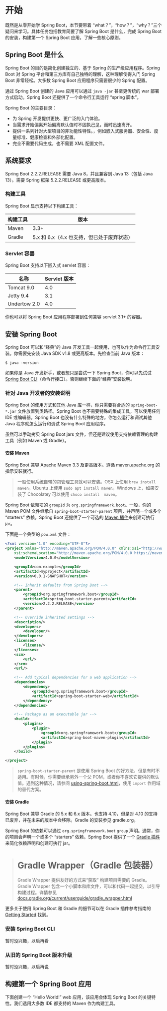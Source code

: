 # 开始

既然是从零开始学 Spring Boot，本节要带着 “what？”，“how？”，“why？”三个疑问来学习。具体任务包括教育简要了解 Spring Boot 是什么，完成 Spring Boot 的安装，构建第一个 Spring Boot 应用，了解一些核心原则。

## Spring Boot 是什么

Spring Boot 的目的是简化创建独立的、基于 Spring 的生产级应用程序。Spring Boot 对 Spring 平台和第三方库有自己独特的理解，这种理解使得入门 Spring Boot 非常轻松。大多数 Spring Boot 应用程序只需要很少的 Spring 配置。

通过 Spring Boot 创建的 Java 应用可以通过 `java -jar` 甚至更传统的 war 部署方式启动。Spring Boot 还提供了一个命令行工具运行 “spring 脚本”。

Spring Boot 的主要目录：

-   为 Spring 开发提供更快、更广泛的入门体验。
-   当需求开始偏离开始偏离默认值时不固执己见，而时迅速离开。
-   提供一系列针对大型项目的非功能性特性。，例如嵌入式服务器、安全性、度量标准、健康检查和外部化配置。
-   完全不需要代码生成，也不需要 XML 配置文件。

## 系统要求

Spring Boot 2.2.2.RELEASE 需要 Java 8，并且兼容到 Java 13（包括 Java 13）。需要 Spring 框架 5.2.2.RELEASE 或更高版本。

### 构建工具

Spring Boot 显示支持以下构建工具：

| 构建工具 | 版本                                       |
| -------- | ------------------------------------------ |
| Maven    | 3.3+                                       |
| Gradle   | 5.x 和 6.x（4.x 也支持，但已处于废弃状态） |

### Servlet 容器

Spring Boot 支持以下嵌入式 servlet 容器：

| 名称         | Servlet 版本 |
| ------------ | ------------ |
| Tomcat 9.0   | 4.0          |
| Jetty 9.4    | 3.1          |
| Undertow 2.0 | 4.0          |

你也可以将 Spring Boot 应用程序部署到任何兼容 servlet 3.1+ 的容器。

## 安装 Spring Boot

Spring Boot 可以和“经典”的 Java 开发工具一起使用，也可以作为命令行工具安装。你需要先安装 Java SDK v1.8 或更高版本。先检查当前 Java 版本：

```shell
$ java -version
```

如果你是 Java 开发新手，或者想只是尝试一下 Spring Boot，你可以先试试 [Spring Boot CLI](https://docs.spring.io/spring-boot/docs/current/reference/html/getting-started.html#getting-started-installing-the-cli)（命令行接口）。否则继续下面的“经典”安装说明。

### 针对 Java 开发者的安装说明

Spring Boot 的使用方式和其他 Java 库一样，你只需要将合适的 `spring-boot-*.jar` 文件放置到类路径。Spring Boot 也不需要特殊的集成工具，可以使用任何 IDE 或编辑器。Spring Boot 也没有什么特殊的地方，你怎么运行和调试其他 Java 程序就怎么运行和调试 Spring Boot 应用程序。

虽然可以手动拷贝 Spring Boot jars 文件，但还是建议使用支持依赖管理的构建工具（例如 Maven 或 Gradle）。

#### 安装 Maven

Spring Boot 兼容 Apache Maven 3.3 及更高版本。遵循 maven.apache.org 的指示安装就行。

>   一般使用系统自带的包管理工具就可以安装。OSX 上使用 `brew install maven`。Ubuntu 上使用 `sudo apt install maven`。Windows 上，如果安装了 Chocolatey 可以使用 `choco install  maven`。

Spring Boot 依赖项的 `groupId` 为 `org.springframework.boot`。一般，你的 Maven POM 文件继承自 `spring-boot-starter-parent` 项目，并声明一个或多个 “starters” 依赖。Spring Boot 还提供了一个可选的 [Maven 插件](https://docs.spring.io/spring-boot/docs/current/reference/html/build-tool-plugins.html#build-tool-plugins-maven-plugin)来创建可执行 jar。

下面是一个典型的 `pow.xml` 文件：

```xml
<?xml version="1.0" encoding="UTF-8"?>
<project xmlns="http://maven.apache.org/POM/4.0.0" xmlns:xsi="http://www.w3.org/2001/XMLSchema-instance"
    xsi:schemaLocation="http://maven.apache.org/POM/4.0.0 https://maven.apache.org/xsd/maven-4.0.0.xsd">
    <modelVersion>4.0.0</modelVersion>

    <groupId>com.example</groupId>
    <artifactId>myproject</artifactId>
    <version>0.0.1-SNAPSHOT</version>

    <!-- Inherit defaults from Spring Boot -->
    <parent>
        <groupId>org.springframework.boot</groupId>
        <artifactId>spring-boot-starter-parent</artifactId>
        <version>2.2.2.RELEASE</version>
    </parent>

    <!-- Override inherited settings -->
    <description/>
    <developers>
        <developer/>
    </developers>
    <licenses>
        <license/>
    </licenses>
    <scm>
        <url/>
    </scm>
    <url/>

    <!-- Add typical dependencies for a web application -->
    <dependencies>
        <dependency>
            <groupId>org.springframework.boot</groupId>
            <artifactId>spring-boot-starter-web</artifactId>
        </dependency>
    </dependencies>

    <!-- Package as an executable jar -->
    <build>
        <plugins>
            <plugin>
                <groupId>org.springframework.boot</groupId>
                <artifactId>spring-boot-maven-plugin</artifactId>
            </plugin>
        </plugins>
    </build>

</project>
```

>   `spring-boot-starter-parent` 是使用 Spring Boot 的好方法，但是有时不适用。有时候，你需要继承另外一个父 POM，或者你不喜欢它提供的默认值。遇到这种情况，请参阅 [using-spring-boot.html](https://docs.spring.io/spring-boot/docs/current/reference/html/using-spring-boot.html#using-boot-maven-without-a-parent)，使用 `import` 作用域的替代方案。

#### 安装 Gradle

Spring Boot 兼容 Gradle 的 5.x 和 6.x 版本。也支持 4.10，但是对 4.10 的支持已废弃，并在未来的版本中会移除。Gradle 的安装参见 gradle.org。

Spring Boot 的依赖可以通过 `org.springframework.boot` `group` 声明。通常，你的项目会声明一个或多个 “starters” 依赖。Spring Boot 提供了一个 [Gradle 插件](https://docs.spring.io/spring-boot/docs/current/reference/html/build-tool-plugins.html#build-tool-plugins-gradle-plugin)来简化依赖声明和创建可执行 jar。

># Gradle Wrapper（Gradle 包装器）
>
>Gradle Wrapper 提供友好的方式来“获取” 构建项目需要的 Gradle。Gradle Wrapper 包含一个小脚本和库文件，可以和代码一起提交，以引导构建过程。详情参见[docs.gradle.org/current/userguide/gradle_wrapper.html](https://docs.gradle.org/current/userguide/gradle_wrapper.html) 

更多关于使用 Spring Boot 和 Gradle 的细节可以在 Gradle 插件参考指南的  [Getting Started](https://docs.spring.io/spring-boot/docs/2.2.2.RELEASE/gradle-plugin/reference/html//#getting-started) 找到。

### 安装 Spring Boot CLI

暂时没兴趣，以后再看

### 从旧的 Spring Boot 版本升级

暂时没兴趣，以后再说

## 构建第一个 Spring Boot 应用

下面创建一个 “Hello World!” web 应用，该应用会体现 Spring Boot 的关键特性。我们选用大多数 IDE 都支持的  Maven 作为构建工具。







































